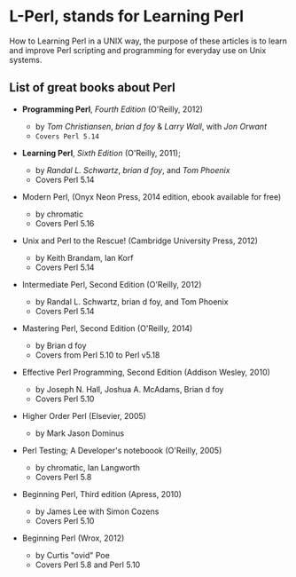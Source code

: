 # L-Perl, stands for Learning Perl

How to Learning Perl in a UNIX way, the purpose of these articles is to
learn and improve Perl scripting and programming for everyday use on Unix 
systems.

## List of great books about Perl

* **Programming Perl**, *Fourth Edition* (O'Reilly, 2012)
  * by *Tom Christiansen*, *brian d foy* & *Larry Wall*, with *Jon Orwant*
  * ``Covers Perl 5.14``


* **Learning Perl**, *Sixth Edition* (O'Reilly, 2011);
  - by *Randal L. Schwartz*, *brian d foy*, and *Tom Phoenix*
  - Covers Perl 5.14

* Modern Perl, (Onyx Neon Press, 2014 edition, ebook available for free)
  - by chromatic 
  - Covers Perl 5.16

* Unix and Perl to the Rescue! (Cambridge University Press, 2012)
  - by Keith Brandam, Ian Korf
  - Covers Perl 5.14

* Intermediate Perl, Second Edition (O'Reilly, 2012)
  - by Randal L. Schwartz, brian d foy, and Tom Phoenix
  - Covers Perl 5.14

* Mastering Perl, Second Edition (O'Reilly, 2014)
  - by Brian d foy
  - Covers from Perl 5.10 to Perl v5.18

* Effective Perl Programming, Second Edition (Addison Wesley, 2010)
  - by Joseph N. Hall, Joshua A. McAdams, Brian d foy
  - Covers Perl 5.10

* Higher Order Perl (Elsevier, 2005)
  - by Mark Jason Dominus

* Perl Testing; A Developer's noteboook (O'Reilly, 2005)
  - by chromatic, Ian Langworth
  - Covers Perl 5.8

* Beginning Perl, Third edition (Apress, 2010)
  - by James Lee with Simon Cozens
  - Covers Perl 5.10

* Beginning Perl (Wrox, 2012)
  - by Curtis "ovid" Poe
  - Covers Perl 5.8 and Perl 5.10
